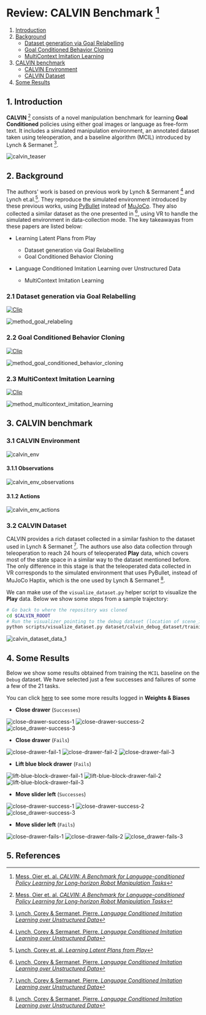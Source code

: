 # Review: CALVIN Benchmark [^1]

1. [Introduction](#1-introduction)
2. [Background](#2-background)
    + [Dataset generation via Goal Relabelling](#21-dataset-generation-via-goal-relabelling)
    + [Goal Conditioned Behavior Cloning](#22-goal-conditioned-behavior-cloning)
    + [MultiContext Imitation Learning](#23-multicontext-imitation-learning)
3. [CALVIN benchmark](#3-calvin-benchmark)
    + [CALVIN Environment](#31-calvin-environment)
    + [CALVIN Dataset](#32-calvin-dataset)
4. [Some Results](#4-some-results)

## 1. Introduction

**CALVIN** [^1] consists of a novel manipulation benchmark for learning **Goal Conditioned**
policies using either goal images or language as free-form text. It includes a
simulated manipulation environment, an annotated dataset taken using teleoperation,
and a baseline algorithm (MCIL) introduced by Lynch & Sermanet [^2].

![calvin_teaser][img_calvin_teaser]

## 2. Background

The authors' work is based on previous work by Lynch & Sermanent [^2] and Lynch
et.al.[^3]. They reproduce the simulated environment introduced by these previous
works, using [PyBullet][3] instead of [MuJoCo][4]. They also collected a similar
dataset as the one presented in [^2], using VR to handle the simulated environment
in data-collection mode. The key takeawayas from these papers are listed below:

- Learning Latent Plans from Play
    + Dataset generation via Goal Relabelling
    + Goal Conditioned Behavior Cloning

- Language Conditioned Imitation Learning over Unstructured Data
    + MultiContext Imitation Learning

### 2.1 Dataset generation via Goal Relabelling

[![Clip](https://img.shields.io/badge/clip-YouTube-red)][5]

![method_goal_relabeling][img_goal_relabelling]

### 2.2 Goal Conditioned Behavior Cloning

[![Clip](https://img.shields.io/badge/clip-YouTube-red)][6]

![method_goal_conditioned_behavior_cloning][img_goal_conditioned_behavior_cloning]

### 2.3 MultiContext Imitation Learning

[![Clip](https://img.shields.io/badge/clip-YouTube-red)][7]

![method_multicontext_imitation_learning][img_multicontext_imitation_learning]

## 3. CALVIN benchmark

### 3.1 CALVIN Environment

![calvin_env][img_calvin_env_setup]

#### 3.1.1 Observations

![calvin_env_observations][img_calvin_env_observations]

#### 3.1.2 Actions

![calvin_env_actions][img_calvin_env_actions]

### 3.2 CALVIN Dataset

CALVIN provides a rich dataset collected in a similar fashion to the dataset used
in Lynch & Sermanet [^2]. The authors use also data collection through teleoperation
to reach 24 hours of teleoperated **Play** data, which covers most of the state space
in a similar way to the dataset mentioned before. The only difference in this stage
is that the teleoperated data collected in VR corresponds to the simulated environment
that uses PyBullet, instead of MuJoCo Haptix, which is the one used by Lynch &
Sermanet [^2].

We can make use of the `visualize_dataset.py` helper script to visualize the
**Play** data. Below we show some steps from a sample trajectory:

```bash
# Go back to where the repository was cloned
cd $CALVIN_ROOOT
# Run the visualizer pointing to the debug dataset (location of scene_info.npy)
python scripts/visualize_dataset.py dataset/calvin_debug_dataset/training
```

![calvin_dataset_data_1][img_calvin_dataset_1]

## 4. Some Results

Below we show some results obtained from training the `MCIL` baseline on the `Debug`
dataset. We have selected just a few successes and failures of some a few of the
21 tasks.

You can click [here][0] to see some more results logged in **Weights & Biases**

- **Close drawer** (`Successes`)

![close-drawer-success-1][img_results_close_drawer_success_1]
![close-drawer-success-2][img_results_close_drawer_success_2]
![close_drawer-success-3][img_results_close_drawer_success_3]

- **Close drawer** (`Fails`)

![close-drawer-fail-1][img_results_close_drawer_fail_1]
![close-drawer-fail-2][img_results_close_drawer_fail_2]
![close-drawer-fail-3][img_results_close_drawer_fail_3]

- **Lift blue block drawer** (`Fails`)

![lift-blue-block-drawer-fail-1][img_results_lift_blue_block_drawer_fail_1]
![lift-blue-block-drawer-fail-2][img_results_lift_blue_block_drawer_fail_2]
![lift-blue-block-drawer-fail-3][img_results_lift_blue_block_drawer_fail_3]

- **Move slider left** (`Successes`)

![close-drawer-success-1][img_results_move_slider_left_success_1]
![close-drawer-success-2][img_results_move_slider_left_success_2]
![close_drawer-success-3][img_results_move_slider_left_success_3]

- **Move slider left** (`Fails`)

![close-drawer-fails-1][img_results_move_slider_left_fail_1]
![close-drawer-fails-2][img_results_move_slider_left_fail_2]
![close_drawer-fails-3][img_results_move_slider_left_fail_3]



## 5. References

[^1]: [Mess, Oier et. al. *CALVIN: A Benchmark for Language-conditioned Policy Learning for Long-horizon Robot Manipulation Tasks*](https://arxiv.org/pdf/2112.03227.pdf)
[^2]: [Lynch, Corey & Sermanet, Pierre. *Language Conditioned Imitation Learning over Unstructured Data*](https://arxiv.org/pdf/2005.07648.pdf)
[^3]: [Lynch, Corey et. al. *Learning Latent Plans from Play*](https://arxiv.org/pdf/1903.01973.pdf)



[//]: # (References)

<!-- URLS -->

[0]: <https://api.wandb.ai/links/rl-loco/k59km9vc> (ref-wandb-report-1)
[1]: <https://learning-from-play.github.io/> (ref-lfp-website)
[2]: <https://language-play.github.io/> (ref-lang-lfp-website)
[3]: <https://pybullet.org/> (ref-bullet-repo)
[4]: <https://mujoco.org/> (ref-mujoco-repo)
[5]: <https://youtu.be/eVK__DeOyrY> (ref-video-yt-goal-relabeling)
[6]: <https://youtu.be/jBpN-ms8wGQ> (ref-video-yt-goal-conditioned-behavior-cloning)
[7]: <https://youtu.be/LrKLSnlUpsk> (ref-video-yt-multicontext-imitation-learning)

<!-- VIDEOS -->

<!-- https://youtu.be/jBpN-ms8wGQ -->

<!-- IMAGES -->

[img_calvin_teaser]: images/img_calvin_teaser.png

[gif_calvin_env_1]: images/gif_calvin_environment.gif
[gif_calvin_env_2]: images/gif_calvin_env_full.gif

<!-- TODO: Update these to screenshots from the actual environment-->
[img_calvin_env_setup]: images/gif_calvin_environment.gif
[img_calvin_env_observations]: images/gif_calvin_environment.gif
[img_calvin_env_actions]: images/gif_calvin_environment.gif

[img_calvin_dataset_1]: images/gif_calvin_dataset_1.gif

[img_goal_conditioned_behavior_cloning]: images/img_goal_conditioned_behavior_cloning.png
[img_goal_relabelling]: images/img_goal_relabelling.png
[img_multicontext_imitation_learning]: images/img_multicontext_imitation_learning.png

[img_results_close_drawer_success_1]: images/img_close_drawer_success_1.gif
[img_results_close_drawer_success_2]: images/img_close_drawer_success_2.gif
[img_results_close_drawer_success_3]: images/img_close_drawer_success_3.gif
[img_results_close_drawer_fail_1]: images/img_close_drawer_fail_1.gif
[img_results_close_drawer_fail_2]: images/img_close_drawer_fail_2.gif
[img_results_close_drawer_fail_3]: images/img_close_drawer_fail_3.gif

[img_results_lift_blue_block_drawer_fail_1]: images/img_lift_blue_block_drawer_fail_1.gif
[img_results_lift_blue_block_drawer_fail_2]: images/img_lift_blue_block_drawer_fail_2.gif
[img_results_lift_blue_block_drawer_fail_3]: images/img_lift_blue_block_drawer_fail_3.gif

[img_results_move_slider_left_success_1]: images/img_move_slider_left_success_1.gif
[img_results_move_slider_left_success_2]: images/img_move_slider_left_success_2.gif
[img_results_move_slider_left_success_3]: images/img_move_slider_left_success_3.gif
[img_results_move_slider_left_fail_1]: images/img_move_slider_left_fail_1.gif
[img_results_move_slider_left_fail_2]: images/img_move_slider_left_fail_2.gif
[img_results_move_slider_left_fail_3]: images/img_move_slider_left_fail_3.gif
